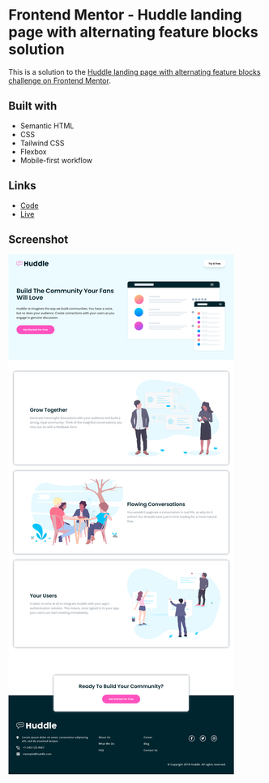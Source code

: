 # Frontend Mentor - Huddle landing page with alternating feature blocks solution

This is a solution to the [Huddle landing page with alternating feature blocks challenge on Frontend Mentor](https://www.frontendmentor.io/challenges/huddle-landing-page-with-alternating-feature-blocks-5ca5f5981e82137ec91a5100). 

## Built with

- Semantic HTML
- CSS
- Tailwind CSS
- Flexbox
- Mobile-first workflow

## Links

- [Code](https://github.com/himanshuat/frontend-mentor/tree/main/huddle-landing-page-with-alternating-blocks)
- [Live](https://himanshuat.github.io/frontend-mentor/huddle-landing-page-with-alternating-blocks)

## Screenshot

![Screenshot](design/screenshot.png)